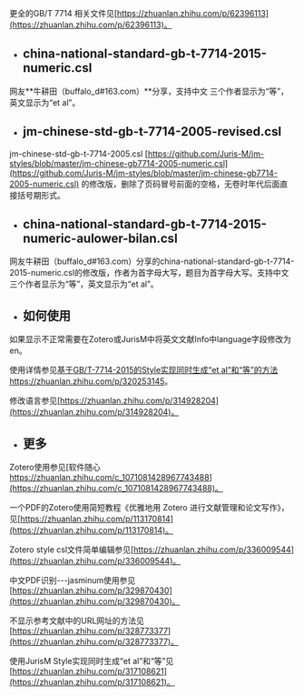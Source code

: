 更全的GB/T 7714 相关文件见[https://zhuanlan.zhihu.com/p/62396113](https://zhuanlan.zhihu.com/p/62396113)。

* ## china-national-standard-gb-t-7714-2015-numeric.csl 

网友**牛耕田（buffalo_d#163.com）**分享，支持中文
三个作者显示为“等”，英文显示为“et al”。


* ## jm-chinese-std-gb-t-7714-2005-revised.csl

jm-chinese-std-gb-t-7714-2005.csl [https://github.com/Juris-M/jm-styles/blob/master/jm-chinese-gb7714-2005-numeric.csl](https://github.com/Juris-M/jm-styles/blob/master/jm-chinese-gb7714-2005-numeric.csl) 的修改版，删除了页码冒号前面的空格，无卷时年代后面直接括号期形式。

* ## china-national-standard-gb-t-7714-2015-numeric-aulower-bilan.csl

网友牛耕田（buffalo_d#163.com）分享的china-national-standard-gb-t-7714-2015-numeric.csl的修改版，作者为首字母大写，题目为首字母大写。支持中文
三个作者显示为“等”，英文显示为“et al”。

* ## 如何使用
如果显示不正常需要在Zotero或JurisM中将英文文献Info中language字段修改为en。

使用详情参见[基于GB/T-7714-2015的Style实现同时生成“et al”和“等”的方法https://zhuanlan.zhihu.com/p/320253145](https://zhuanlan.zhihu.com/p/320253145)。

修改语言参见[https://zhuanlan.zhihu.com/p/314928204](https://zhuanlan.zhihu.com/p/314928204)。

* ## 更多
Zotero使用参见[软件随心 https://zhuanlan.zhihu.com/c_1071081428967743488](https://zhuanlan.zhihu.com/c_1071081428967743488)。

一个PDF的Zotero使用简短教程《优雅地用 Zotero 进行文献管理和论文写作》，见[https://zhuanlan.zhihu.com/p/113170814](https://zhuanlan.zhihu.com/p/113170814)。

Zotero style csl文件简单编辑参见[https://zhuanlan.zhihu.com/p/336009544](https://zhuanlan.zhihu.com/p/336009544)。

中文PDF识别---jasminum使用参见[https://zhuanlan.zhihu.com/p/329870430](https://zhuanlan.zhihu.com/p/329870430)。

不显示参考文献中的URL网址的方法见[https://zhuanlan.zhihu.com/p/328773377](https://zhuanlan.zhihu.com/p/328773377)。

使用JurisM Style实现同时生成“et al”和“等”见[https://zhuanlan.zhihu.com/p/317108621](https://zhuanlan.zhihu.com/p/317108621)。
